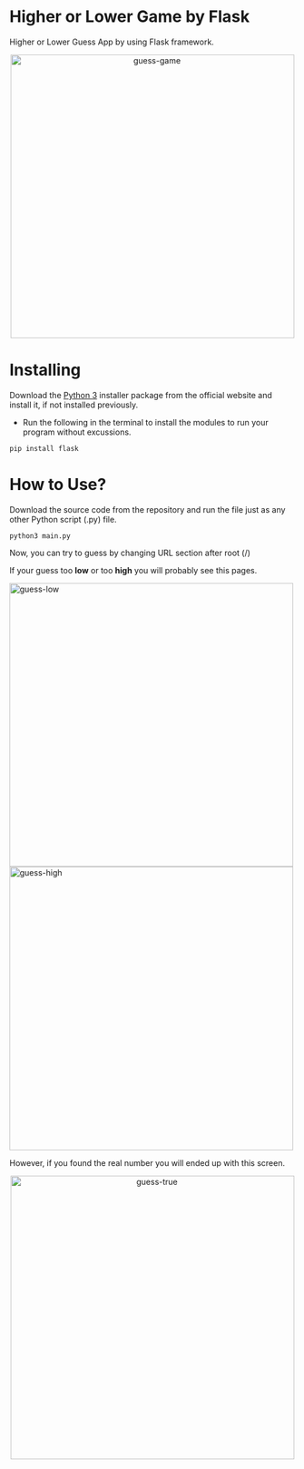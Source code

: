 # Higher or Lower Game by Flask


Higher or Lower Guess App by using Flask framework.


<p align="center">
  <img src="https://i.ibb.co/L5CW9gr/Screenshot-2022-03-29-at-17-18-39.png" alt="guess-game" width="500"/>
</p>


# Installing
Download the [Python 3](https://python.org) installer package from the official website and install it, if not installed previously.

* Run the following in the terminal to install the modules to run your program without excussions.
```
pip install flask
```

# How to Use?

Download the source code from the repository and run the file just as any other Python script (.py) file.
```
python3 main.py
```
Now, you can try to guess by changing URL section after root (/) 

If your guess too **low** or too **high** you will probably see this pages.

<p align="left">
  <img src="https://i.ibb.co/QFDxq2q/Screenshot-2022-03-29-at-17-20-13.png" alt="guess-low" width="500"/>
  <img src="https://i.ibb.co/9GhStY5/Screenshot-2022-03-29-at-17-18-50.png" alt="guess-high" width="500"/>
</p>

However, if you found the real number you will ended up with this screen.

<p align="center">
  <img src="https://i.ibb.co/qn2DwBh/Screenshot-2022-03-29-at-17-19-03.png" alt="guess-true" width="500"/>
</p>


